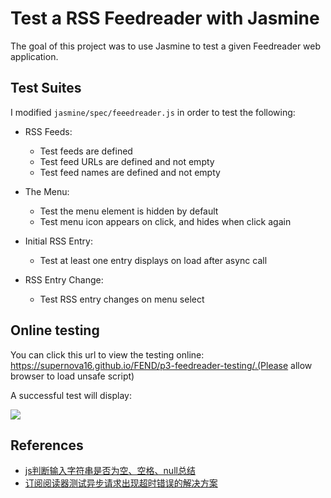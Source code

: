 # Test a RSS Feedreader with Jasmine

The goal of this project was to use Jasmine to test a given Feedreader web application.

## Test Suites

I modified `jasmine/spec/feeedreader.js` in order to test the following:

- RSS Feeds:

  - Test feeds are defined
  - Test feed URLs are defined and not empty
  - Test feed names are defined and not empty

- The Menu:

  - Test the menu element is hidden by default
  - Test menu icon appears on click, and hides when click again

- Initial RSS Entry:

  - Test at least one entry displays on load after async call

- RSS Entry Change:

  - Test RSS entry changes on menu select


## Online testing

You can click this url to view the testing online: https://supernova16.github.io/FEND/p3-feedreader-testing/.(Please allow browser to load unsafe script)

A successful test will display:

![](http://p0837nnqr.bkt.clouddn.com/UC20180408_204816.png)



## References

- [js判断输入字符串是否为空、空格、null总结](https://blog.csdn.net/youyou_yo/article/details/51506951)
- [订阅阅读器测试异步请求出现超时错误的解决方案](https://discussions.youdaxue.com/t/topic/53490/3)
